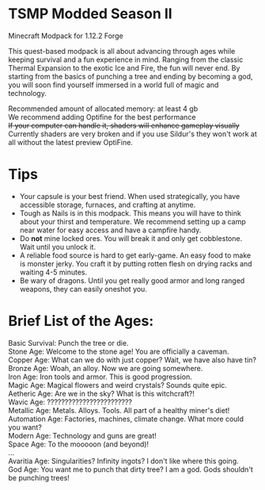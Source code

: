 # TSMP Modded Season II

Minecraft Modpack for 1.12.2 Forge  

This quest-based modpack is all about advancing through ages while keeping survival and a fun experience in mind. Ranging from the classic Thermal Expansion to the exotic Ice and Fire, the fun will never end. By starting from the basics of punching a tree and ending by becoming a god, you will soon find yourself immersed in a world full of magic and technology.  

Recommended amount of allocated memory: at least 4 gb  
We recommend adding Optifine for the best performance  
~~If your computer can handle it, shaders will enhance gameplay visually~~
Currently shaders are very broken and if you use Sildur's they won't work at all without the latest preview OptiFine.

# Tips
- Your capsule is your best friend. When used strategically, you have accessible storage, furnaces, and crafting at anytime.  
- Tough as Nails is in this modpack. This means you will have to think about your thirst and temperature. We recommend setting up a camp near water for easy access and have a    campfire handy.  
- Do __not__ mine locked ores. You will break it and only get cobblestone. Wait until you unlock it.  
- A reliable food source is hard to get early-game. An easy food to make is monster jerky. You craft it by putting rotten flesh on drying racks and waiting 4-5 minutes.  
- Be wary of dragons. Until you get really good armor and long ranged weapons, they can easily oneshot you.  


# Brief List of the Ages:
Basic Survival: Punch the tree or die.  
Stone Age: Welcome to the stone age! You are officially a caveman.  
Copper Age: What can we do with just copper? Wait, we have also have tin?   
Bronze Age: Woah, an alloy. Now we are going somewhere.  
Iron Age: Iron tools and armor. This is good progression.  
Magic Age: Magical flowers and weird crystals? Sounds quite epic.   
Aetheric Age: Are we in the sky? What is this witchcraft?!  
Wavic Age: ????????????????????????  
Metallic Age: Metals. Alloys. Tools. All part of a healthy miner's diet!  
Automation Age: Factories, machines, climate change. What more could you want?  
Modern Age: Technology and guns are great!  
Space Age: To the mooooon (and beyond)!  
...  
Avaritia Age: Singularities? Infinity ingots? I don't like where this going.  
God Age: You want me to punch that dirty tree? I am a god. Gods shouldn't be punching trees!  
